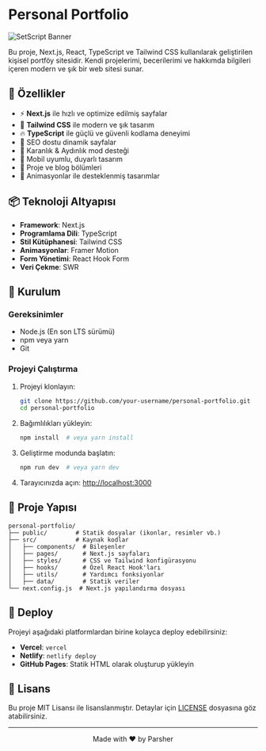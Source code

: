 # Personal Portfolio

![SetScript Banner](https://socialify.git.ci/parsherr/parsher.xyz/image?description=1&font=Inter&forks=1&language=1&name=1&owner=1&pattern=Floating+Cogs&stargazers=1&theme=Dark)

Bu proje, Next.js, React, TypeScript ve Tailwind CSS kullanılarak geliştirilen kişisel portföy sitesidir. Kendi projelerimi, becerilerimi ve hakkımda bilgileri içeren modern ve şık bir web sitesi sunar.

## 🚀 Özellikler

- ⚡ **Next.js** ile hızlı ve optimize edilmiş sayfalar
- 🎨 **Tailwind CSS** ile modern ve şık tasarım
- 🔥 **TypeScript** ile güçlü ve güvenli kodlama deneyimi
- 📜 SEO dostu dinamik sayfalar
- 🌙 Karanlık & Aydınlık mod desteği
- 📱 Mobil uyumlu, duyarlı tasarım
- 📂 Proje ve blog bölümleri
- 📧 Animasyonlar ile desteklenmiş tasarımlar

## 📦 Teknoloji Altyapısı

- **Framework**: Next.js
- **Programlama Dili**: TypeScript
- **Stil Kütüphanesi**: Tailwind CSS
- **Animasyonlar**: Framer Motion
- **Form Yönetimi**: React Hook Form
- **Veri Çekme**: SWR

## 🚀 Kurulum

### Gereksinimler

- Node.js (En son LTS sürümü)
- npm veya yarn
- Git

### Projeyi Çalıştırma

1. Projeyi klonlayın:
   ```bash
   git clone https://github.com/your-username/personal-portfolio.git
   cd personal-portfolio
   ```

2. Bağımlılıkları yükleyin:
   ```bash
   npm install  # veya yarn install
   ```

3. Geliştirme modunda başlatın:
   ```bash
   npm run dev  # veya yarn dev
   ```

4. Tarayıcınızda açın: [http://localhost:3000](http://localhost:3000)

## 📂 Proje Yapısı

```
personal-portfolio/
├── public/        # Statik dosyalar (ikonlar, resimler vb.)
├── src/           # Kaynak kodlar
│   ├── components/  # Bileşenler
│   ├── pages/       # Next.js sayfaları
│   ├── styles/      # CSS ve Tailwind konfigürasyonu
│   ├── hooks/       # Özel React Hook'ları
│   ├── utils/       # Yardımcı fonksiyonlar
│   ├── data/        # Statik veriler
└── next.config.js  # Next.js yapılandırma dosyası
```

## 🌟 Deploy

Projeyi aşağıdaki platformlardan birine kolayca deploy edebilirsiniz:

- **Vercel**: `vercel`
- **Netlify**: `netlify deploy`
- **GitHub Pages**: Statik HTML olarak oluşturup yükleyin

## 📜 Lisans

Bu proje MIT Lisansı ile lisanslanmıştır. Detaylar için [LICENSE](LICENSE) dosyasına göz atabilirsiniz.

---

<p align="center">
  Made with ❤️ by Parsher
</p>

